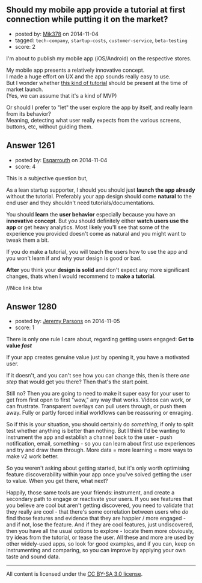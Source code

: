 ## Should my mobile app provide a tutorial at first connection while putting it on the market?

- posted by: [Mik378](https://stackexchange.com/users/961739/mik378) on 2014-11-04
- tagged: `tech-company`, `startup-costs`, `customer-service`, `beta-testing`
- score: 2

I'm about to publish my mobile app (iOS/Android) on the respective stores. 

My mobile app presents a relatively innovative concept.             
I made a huge effort on UX and the app sounds really easy to use.         
But I wonder whether [this kind of tutorial][1] should be present at the time of market launch.            
(Yes, we can assume that it's a kind of MVP)

Or should I prefer to "let" the user explore the app by itself, and really learn from its behavior?                   
Meaning, detecting what user really expects from the various screens, buttons, etc, without guiding them.





  [1]: http://www.smashingmagazine.com/2014/04/22/rethinking-mobile-tutorials-which-patterns-really-work/


## Answer 1261

- posted by: [Esqarrouth](https://stackexchange.com/users/3055586/esqarrouth) on 2014-11-04
- score: 4

This is a subjective question but,

As a lean startup supporter, I should you should just **launch the app already** without the tutorial. Preferably your app design should come **natural** to the end user and they shouldn't need tutorials/documentations. 

You should **learn** the **user behavior** especially because you have an **innovative concept**. But you should definitely either **watch users use the app** or get heavy analytics. Most likely you'll see that some of the experience you provided doesn't come as natural and you might want to tweak them a bit. 

If you do make a tutorial, you will teach the users how to use the app and you won't learn if and why your design is good or bad. 

**After** you think your **design is solid** and don't expect any more significant changes, thats when I would recommend to **make a tutorial**.

//Nice link btw


## Answer 1280

- posted by: [Jeremy Parsons](https://stackexchange.com/users/497810/jeremy-parsons) on 2014-11-05
- score: 1

There is only one rule I care about, regarding getting users engaged: **Get to value *fast***

If your app creates genuine value just by opening it, you have a motivated user.

If it doesn't, and you can't see how you can change this, then is there *one step* that would get you there? Then that's the start point.

Still no? Then you are going to need to make it super easy for your user to get from first open to first "wow," any way that works. Videos can work, or can frustrate. Transparent overlays can pull users through, or push them away. Fully or partly forced initial workflows can be reassuring or enraging.

So if this is your situation, you should certainly do *something*, if only to split test whether anything is better than nothing. But I think I'd be wanting to instrument the app and establish a channel back to the user - push notification, email, something - so you can learn about first use experiences and try and draw them through. More data = more learning = more ways to make v2 work better.

So you weren't asking about getting started, but it's only worth optimising feature discoverability within your app once you've solved getting the user to value. When you get there, what next?

Happily, those same tools are your friends: instrument, and create a secondary path to engage or reactivate your users. If you see features that you believe are cool but aren't getting discovered, you need to validate that they really are cool - that there's some correlation between users who *do* find those features and evidence that they are happier / more engaged - and if not, lose the feature. And if they are cool features, just undiscovered, then you have all the usual options to explore - locate them more obviously, try ideas from the tutorial, or tease the user. All these and more are used by other widely-used apps, so look for good examples, and if you can, keep on instrumenting and comparing, so you can improve by applying your own taste and sound data.



---

All content is licensed under the [CC BY-SA 3.0 license](https://creativecommons.org/licenses/by-sa/3.0/).
